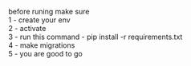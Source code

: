 before runing make sure  <br>
1 - create your env <br>
2 - activate <br>
3 - run this command - <span> pip install -r requirements.txt </span> <br>
4 - make migrations <br>
5 - you are good to go <br>
